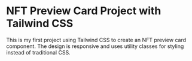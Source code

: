 # NFT Preview Card Project with Tailwind CSS

This is my first project using Tailwind CSS to create an NFT preview card component. The design is responsive and uses utility classes for styling instead of traditional CSS.
